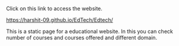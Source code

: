 Click on this link to access the website.

https://harshit-09.github.io/EdTech/Edtech/

This is a static page for a educational website. In this you can check number of courses and courses offered and different domain.
